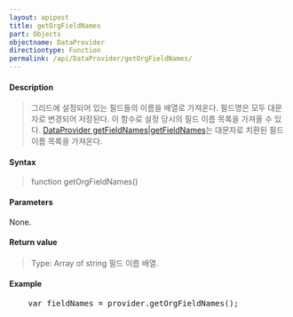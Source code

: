 ```yaml
---
layout: apipost
title: getOrgFieldNames
part: Objects
objectname: DataProvider
directiontype: Function
permalink: /api/DataProvider/getOrgFieldNames/
---
```



#### Description

> 그리드에 설정되어 있는 필드들의 이름을 배열로 가져온다. 필드명은 모두 대문자로 변경되어 저장된다. 이 함수로 설정 당시의 필드 이름 목록을 가져올 수 있다.
>[DataProvider getFieldNames\|getFieldNames](/api/DataProvider/)는 대문자로 치환된 필드 이름 목록을 가져온다.

#### Syntax

> function getOrgFieldNames()

#### Parameters

None.

#### Return value

> Type: Array of string
> 필드 이름 배열.

#### Example

<pre class="prettyprint">
    var fieldNames = provider.getOrgFieldNames();
</pre>


